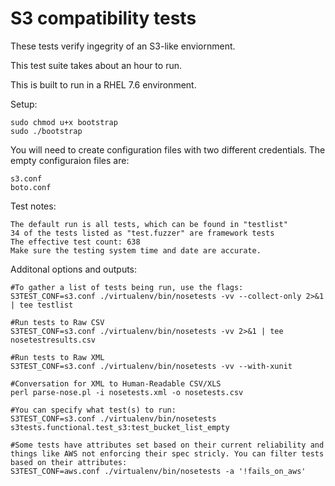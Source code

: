  S3 compatibility tests
========================

These tests verify ingegrity of an S3-like enviornment.

This test suite takes about an hour to run.

This is built to run in a RHEL 7.6 environment.

Setup:

	sudo chmod u+x bootstrap
	sudo ./bootstrap

You will need to create configuration files with two different credentials. The empty configuraion files are:

	s3.conf
	boto.conf
	
Test notes:

	The default run is all tests, which can be found in "testlist"
	34 of the tests listed as "test.fuzzer" are framework tests
	The effective test count: 638
	Make sure the testing system time and date are accurate.
	
Additonal options and outputs:

	#To gather a list of tests being run, use the flags:
	S3TEST_CONF=s3.conf ./virtualenv/bin/nosetests -vv --collect-only 2>&1 | tee testlist
	
	#Run tests to Raw CSV
	S3TEST_CONF=s3.conf ./virtualenv/bin/nosetests -vv 2>&1 | tee nosetestresults.csv
	
	#Run tests to Raw XML
	S3TEST_CONF=s3.conf ./virtualenv/bin/nosetests -vv --with-xunit
	
	#Conversation for XML to Human-Readable CSV/XLS
	perl parse-nose.pl -i nosetests.xml -o nosetests.csv

	#You can specify what test(s) to run:
	S3TEST_CONF=s3.conf ./virtualenv/bin/nosetests s3tests.functional.test_s3:test_bucket_list_empty

	#Some tests have attributes set based on their current reliability and things like AWS not enforcing their spec stricly. You can filter tests based on their attributes:
	S3TEST_CONF=aws.conf ./virtualenv/bin/nosetests -a '!fails_on_aws'

